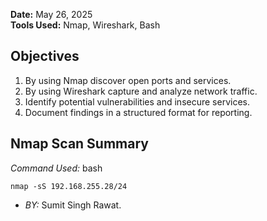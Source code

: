 **Date:** May 26, 2025  
**Tools Used:** Nmap, Wireshark, Bash

## Objectives

1. By using Nmap discover open ports and services.
2. By using Wireshark capture and analyze network traffic.
3. Identify potential vulnerabilities and insecure services.
4. Document findings in a structured format for reporting.

## Nmap Scan Summary

*Command Used:*
bash

    nmap -sS 192.168.255.28/24  

- *BY:* Sumit Singh Rawat.
